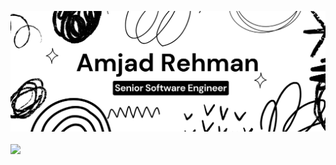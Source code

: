 ![Amjad Rehman A](https://github.com/Amjad-RA/Amjad-RA/blob/main/banner-md.png)

<a href="https://github.com/anuraghazra/github-readme-stats">
  <img height=200 align="center" src="https://github-readme-stats.vercel.app/api?username=Amjad-RA&theme=graywhite&show_icons=true" />
</a>
<!-- <a href="https://github.com/anuraghazra/convoychat">
  <img height=200 align="center" src="https://github-readme-stats.vercel.app/api/top-langs?username=Amjad-RA&layout=compact&langs_count=8&card_width=320" />
</a> -->
